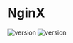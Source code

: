 # NginX
![version](https://img.shields.io/badge/OS-RHEL7-F3F5F6) 
![version](https://img.shields.io/badge/NginX-1.20.2-293017)